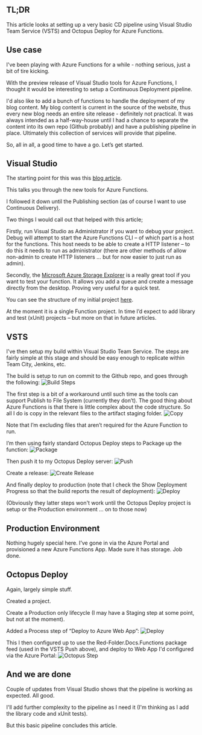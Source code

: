 ## TL;DR
This article looks at setting up a very basic CD pipeline using Visual Studio Team Service (VSTS) and Octopus Deploy for Azure Functions.

## Use case
I've been playing with Azure Functions for a while - nothing serious, just a bit of tire kicking.

With the preview release of Visual Studio tools for Azure Functions, I thought it would be interesting to setup a Continuous Deployment pipeline.

I'd also like to add a bunch of functions to handle the deployment of my blog content.  My blog content is current in the source of the website, thus every new blog needs an entire site release - definitely not practical.  It was always intended as a half-way-house until I had a chance to separate  the content into its own repo (Github probably) and have a publishing pipeline in place.  Ultimately this collection of services will provide that pipeline.

So, all in all, a good time to have a go.  Let’s get started.

## Visual Studio
The starting point for this was this [blog article](https://blogs.msdn.microsoft.com/webdev/2016/12/01/visual-studio-tools-for-azure-functions/).

This talks you through the new tools for Azure Functions.

I followed it down until the Publishing section (as of course I want to use Continuous Delivery).

Two things I would call out that helped with this article;

Firstly, run Visual Studio as Administrator if you want to debug your project.  Debug will attempt to start the Azure Functions CLI – of which part is a host for the functions.  This host needs to be able to create a HTTP listener – to do this it needs to run as administrator (there are other methods of allow non-admin to create HTTP listeners … but for now easier to just run as admin).

Secondly, the [Microsoft Azure Storage Explorer](http://storageexplorer.com/) is a really great tool if you want to test your function.  It allows you add a queue and create a message directly from the desktop.  Proving very useful for a quick test.

You can see the structure of my initial project [here]( https://github.com/Red-Folder/docs.functions/tree/3b66276c05db3fd6e6df5c1092f082b329d7a14b).

At the moment it is a single Function project.  In time I’d expect to add library and test (xUnit) projects – but more on that in future articles.

## VSTS
I've then setup my build within Visual Studio Team Service.  The steps are fairly simple at this stage and should be easy enough to replicate within Team City, Jenkins, etc.

The build is setup to run on commit to the Github repo, and goes through the following:
![Build Steps](/media/blog/azure-functions-continuous-delivery/build-steps.png)

The first step is a bit of a workaround until such time as the tools can support Publish to File System (currently they don’t).  The good thing about Azure Functions is that there is little complex about the code structure.  So all I do is copy in the relevant files to the artifact staging folder.
![Copy](/media/blog/azure-functions-continuous-delivery/copy.png)

Note that I’m excluding files that aren’t required for the Azure Function to run.

I’m then using fairly standard Octopus Deploy steps to Package up the function:
![Package](/media/blog/azure-functions-continuous-delivery/package.png)

Then push it to my Octopus Deploy server:
![Push](/media/blog/azure-functions-continuous-delivery/push.png)

Create a release:
![Create Release](/media/blog/azure-functions-continuous-delivery/create-release.png)

And finally deploy to production (note that I check the Show Deployment Progress so that the build reports the result of deployment):
![Deploy](/media/blog/azure-functions-continuous-delivery/deploy.png)

(Obviously they latter steps won't work until the Octopus Deploy project is setup or the Production environment … on to those now)

## Production Environment
Nothing hugely special here.  I’ve gone in via the Azure Portal and provisioned a new Azure Functions App.  Made sure it has storage.  Job done.

## Octopus Deploy
Again, largely simple stuff.

Created a project.

Create a Production only lifecycle (I may have a Staging step at some point, but not at the moment).

Added a Process step of “Deploy to Azure Web App”:
![Deploy](/media/blog/azure-functions-continuous-delivery/deploy-to-azure-web-app.png)

This I then configured up to use the Red-Folder.Docs.Functions package feed (used in the VSTS Push above), and deploy to Web App I'd configured via the Azure Portal:
![Octopus Step](/media/blog/azure-functions-continuous-delivery/octopus-step.png)

## And we are done
Couple of updates from Visual Studio shows that the pipeline is working as expected.  All good.

I'll add further complexity to the pipeline as I need it (I'm thinking as I add the library code and xUnit tests).

But this basic pipeline concludes this article.